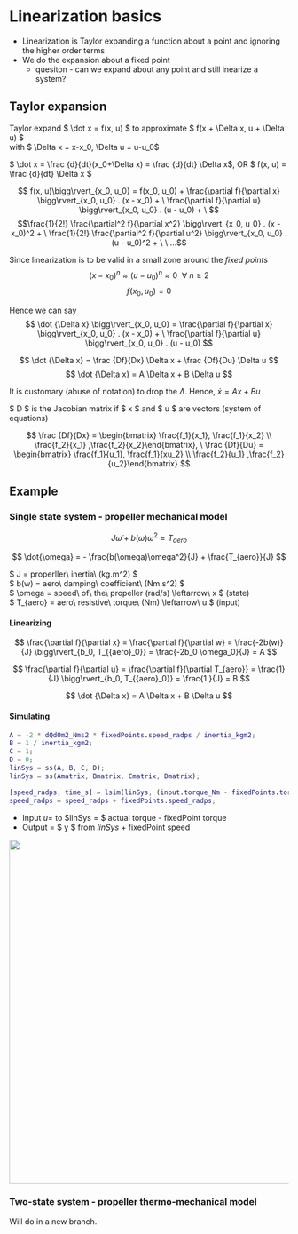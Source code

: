# Linearization basics
* Linearization is Taylor expanding a function about a point and ignoring the higher order terms
* We do the expansion about a fixed point
	* quesiton - can we expand about any point and still inearize a system?

## Taylor expansion
Taylor expand 
$ \dot x = f(x, u) $ to approximate $ f(x + \Delta x, u + \Delta u) $    
with $ \Delta x = x-x_0, \Delta u = u-u_0$

$ \dot x = \frac {d}{dt}(x_0+\Delta x) = \frac {d}{dt} \Delta x$, OR $ f(x, u) = \frac {d}{dt} \Delta x $


$$ f(x, u)\bigg\rvert_{x_0, u_0} = f(x_0, u_0) + 
						\frac{\partial f}{\partial x} \bigg\rvert_{x_0, u_0} . (x - x_0) + \
						\frac{\partial f}{\partial u} \bigg\rvert_{x_0, u_0} . (u - u_0) + \ $$
$$\frac{1}{2!} \frac{\partial^2 f}{\partial x^2} \bigg\rvert_{x_0, u_0} . (x - x_0)^2 + \
\frac{1}{2!} \frac{\partial^2 f}{\partial u^2} \bigg\rvert_{x_0, u_0} . (u - u_0)^2 + \
						\ ...$$
						
Since linearization is to be valid in a small zone around the *fixed points* 
$$ (x-x_0)^n \approx (u - u_0)^n \approx 0 \ \  \forall \ n \geq 2 $$
$$ f(x_0, u_0) = 0$$

Hence we can say
$$ \dot {\Delta x} \bigg\rvert_{x_0, u_0} = \frac{\partial f}{\partial x} \bigg\rvert_{x_0, u_0} . (x - x_0) + \
						\frac{\partial f}{\partial u} \bigg\rvert_{x_0, u_0} . (u - u_0) $$
						
$$ \dot {\Delta x} = \frac {Df}{Dx} \Delta x + \frac {Df}{Du} \Delta u $$
$$ \dot {\Delta x} = A \Delta x + B \Delta u $$

It is customary (abuse of notation) to drop the $\Delta$. Hence,
$\dot x = Ax + Bu$

$ D $ is the Jacobian matrix if $ x $ and $ u $ are vectors (system of equations)   

$$ \frac {Df}{Dx} = 
\begin{bmatrix} \frac{f_1}{x_1}, \frac{f_1}{x_2} 
\\ 
\frac{f_2}{x_1} ,\frac{f_2}{x_2}\end{bmatrix}, \
\frac {Df}{Du} = 
\begin{bmatrix} \frac{f_1}{u_1}, \frac{f_1}{xu_2} 
\\ 
\frac{f_2}{u_1} ,\frac{f_2}{u_2}\end{bmatrix} 
$$ 

   
   
   


## Example
### Single state system - propeller mechanical model
$$
J\dot{\omega} + b(\omega)\omega^2 = T_{aero}
$$

$$
\dot{\omega} =  - \frac{b(\omega)\omega^2}{J} + \frac{T_{aero}}{J}
$$

$ J = properller\ inertia\ (kg.m^2) $  
$ b(w) = aero\ damping\ coefficient\ (Nm.s^2) $  
$ \omega = speed\ of\ the\ propeller (rad/s) \leftarrow\ x $ (state)  
$ T_{aero} = aero\ resistive\ torque\ (Nm) \leftarrow\ u  $  (input)

#### Linearizing
$$
\frac{\partial f}{\partial x} = \frac{\partial f}{\partial w} 
= \frac{-2b(w)}{J} \bigg\rvert_{b_0, T_{{aero}_0}} = \frac{-2b_0 \omega_0}{J} = A
$$

$$
\frac{\partial f}{\partial u} = \frac{\partial f}{\partial T_{aero}} 
= \frac{1}{J} \bigg\rvert_{b_0, T_{{aero}_0}} = \frac{1 }{J} = B
$$

$$ \dot {\Delta x} = A \Delta x + B \Delta u $$

#### Simulating
~~~~matlab
A = -2 * dQdOm2_Nms2 * fixedPoints.speed_radps / inertia_kgm2;
B = 1 / inertia_kgm2;
C = 1;
D = 0;
linSys = ss(A, B, C, D);
linSys = ss(Amatrix, Bmatrix, Cmatrix, Dmatrix);

[speed_radps, time_s] = lsim(linSys, (input.torque_Nm - fixedPoints.torque_Nm), time_s, 0); % lsim(sys, u, t, x0)
speed_radps = speed_radps + fixedPoints.speed_radps;
~~~~

* Input $u =$ to $linSys = $  actual torque - fixedPoint torque
* Output = $ y $ from $linSys$ + fixedPoint speed

<img src = "/Users/asitkumar/Documents/GitHub/asitk/01_math/02_numerical_methods/02_linearization/01_signle_state_example/one-state-propeller-lin-example-plot.png" width = 620>

### Two-state system - propeller thermo-mechanical model
Will do in a new branch.

 